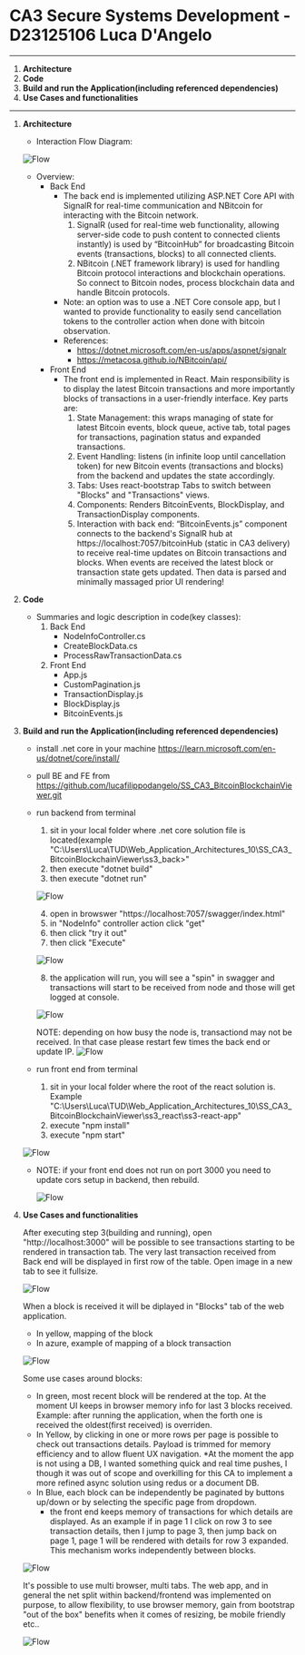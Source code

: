 # CA3 Secure Systems Development - D23125106 Luca D'Angelo

---

1. **Architecture**
2. **Code**
3. **Build and run the Application(including referenced dependencies)**
4. **Use Cases and functionalities**

---

1. **Architecture**
    - Interaction Flow Diagram: 
    
    ![Flow](ReadmeImages/img_flow.png)

    - Overview:
        - Back End
            - The back end is implemented utilizing ASP.NET Core API with SignalR for real-time communication and NBitcoin for interacting with the Bitcoin network. 
                1. SignalR (used for real-time web functionality, allowing server-side code to push content to connected clients instantly) is used by “BitcoinHub” for broadcasting Bitcoin events (transactions, blocks) to all connected clients. 
                2. NBitcoin (.NET framework library) is used for handling Bitcoin protocol interactions and blockchain operations. So connect to Bitcoin nodes, process blockchain data and handle Bitcoin protocols.
            - Note: an option was to use a .NET Core console app, but I wanted to provide functionality to easily send cancellation tokens to the controller action when done with bitcoin observation.
            - References: 
                - https://dotnet.microsoft.com/en-us/apps/aspnet/signalr
                - https://metacosa.github.io/NBitcoin/api/ 
        - Front End
            - The front end is implemented in React. Main responsibility is to display the latest Bitcoin transactions and more importantly blocks of transactions in a user-friendly interface. Key parts are:
                1. State Management: this wraps managing of state for latest Bitcoin events, block queue, active tab, total pages for transactions, pagination status and expanded transactions.
                2. Event Handling: listens (in infinite loop until cancellation token) for new Bitcoin events (transactions and blocks) from the backend and updates the state accordingly.
                3. Tabs: Uses react-bootstrap Tabs to switch between "Blocks" and "Transactions" views. 
                4. Components: Renders BitcoinEvents, BlockDisplay, and TransactionDisplay components.
                5. Interaction with back end: “BitcoinEvents.js” component connects to the backend's SignalR hub at https://localhost:7057/bitcoinHub (static in CA3 delivery) to receive real-time updates on Bitcoin transactions and blocks. When events are received the latest block or transaction state gets updated. Then data is parsed and minimally massaged prior UI rendering! 

2. **Code**
    - Summaries and logic description in code(key classes):
        1. Back End
            - NodeInfoController.cs
            - CreateBlockData.cs
            - ProcessRawTransactionData.cs
        2. Front End
            - App.js
            - CustomPagination.js
            - TransactionDisplay.js
            - BlockDisplay.js
            - BitcoinEvents.js

3. **Build and run the Application(including referenced dependencies)**

    - install .net core in your machine https://learn.microsoft.com/en-us/dotnet/core/install/
    - pull BE and FE from https://github.com/lucafilippodangelo/SS_CA3_BitcoinBlockchainViewer.git
    - run backend from terminal 
      1. sit in your local folder where .net core solution file is located(example "C:\Users\Luca\TUD\Web_Application_Architectures_10\SS_CA3_BitcoinBlockchainViewer\ss3_back>"
      2. then execute "dotnet build" 
      3. then execute "dotnet run"

      ![Flow](ReadmeImages/BE_001.png)

      4. open in browswer "https://localhost:7057/swagger/index.html" 
      5. in "NodeInfo" controller action click "get" 
      6. then click "try it out" 
      7. then click "Execute"

      ![Flow](ReadmeImages/FE_002.png)
      
      8. the application will run, you will see a "spin" in swagger and transactions will start to be received from node and those will get logged at console.

      ![Flow](ReadmeImages/CO_003.png)
      
      NOTE: depending on how busy the node is, transactiond may not be received. In that case please restart few times the back end or update IP.
      ![Flow](ReadmeImages/BE_009.png)

    - run front end from terminal
      1. sit in your local folder where the root of the react solution is. Example    "C:\Users\Luca\TUD\Web_Application_Architectures_10\SS_CA3_BitcoinBlockchainViewer\ss3_react\ss3-react-app"
      2. execute "npm install"
      3. execute "npm start"

    ![Flow](ReadmeImages/UI_004.png)

      - NOTE: if your front end does not run on port 3000 you need to update cors setup in backend, then rebuild. 

        ![Flow](ReadmeImages/BE_004.png)

4. **Use Cases and functionalities**

    After executing step 3(building and running), open "http://localhost:3000" will be possible to see transactions starting to be rendered in transaction tab. The very last transaction received from Back end will be displayed in first row of the table. Open image in a new tab to see it fullsize.
    
    ![Flow](ReadmeImages/UI_005.png)

    When a block is received it will be diplayed in "Blocks" tab of the web application.
    - In yellow, mapping of the block
    - In azure, example of mapping of a block transaction

    ![Flow](ReadmeImages/UI_006.png)

    Some use cases around blocks:
    - In green, most recent block will be rendered at the top. At the moment UI keeps in browser memory info for last 3 blocks received. Example: after running the application, when the forth one is received the oldest(first received) is overriden. 
    - In Yellow, by clicking in one or more rows per page is possible to check out transactions details. Payload is trimmed for memory efficiency and to allow fluent UX navigation. *At the moment the app is not using a DB, I wanted something quick and real time pushes, I though it was out of scope and overkilling for this CA to implement a more refined async solution using redus or a document DB.
    - In Blue, each block can be independently be paginated by buttons up/down or by selecting the specific page from dropdown. 
        - the front end keeps memory of transactions for which details are displayed. As an example if in page 1 I click on row 3 to see transaction details, then I jump to page 3, then jump back on page 1, page 1 will be rendered with details for row 3 expanded. This mechanism works independently between blocks.

    ![Flow](ReadmeImages/UI_007.png)

    It's possible to use multi browser, multi tabs. The web app, and in general the net split within backend/frontend was implemented on purpose, to allow flexibility, to use browser memory, gain from bootstrap "out of the box" benefits when it comes of resizing, be mobile friendly etc..

    ![Flow](ReadmeImages/UI_008.png)